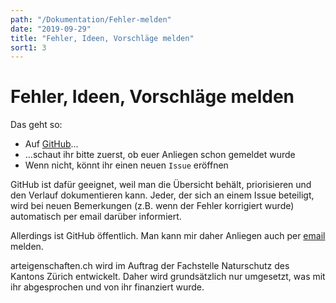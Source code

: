 ```yaml
---
path: "/Dokumentation/Fehler-melden"
date: "2019-09-29"
title: "Fehler, Ideen, Vorschläge melden"
sort1: 3
---
```


# Fehler, Ideen, Vorschläge melden

Das geht so:

- Auf [GitHub](https://github.com/FNSKtZH/ae2/issues)...
- ...schaut ihr bitte zuerst, ob euer Anliegen schon gemeldet wurde
- Wenn nicht, könnt ihr einen neuen `Issue` eröffnen

GitHub ist dafür geeignet, weil man die Übersicht behält, priorisieren und den Verlauf dokumentieren kann. Jeder, der sich an einem Issue beteiligt, wird bei neuen Bemerkungen (z.B. wenn der Fehler korrigiert wurde) automatisch per email darüber informiert.

Allerdings ist GitHub öffentlich. Man kann mir daher Anliegen auch per [email](mailto:alex@gabriel-software.ch) melden.

arteigenschaften.ch wird im Auftrag der Fachstelle Naturschutz des Kantons Zürich entwickelt. Daher wird grundsätzlich nur umgesetzt, was mit ihr abgesprochen und von ihr finanziert wurde.

